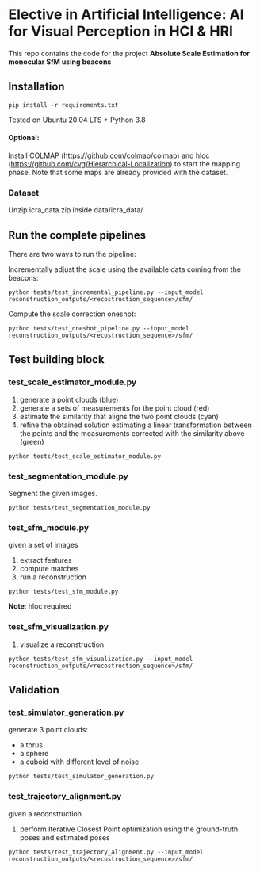 # Elective in Artificial Intelligence: AI for Visual Perception in HCI & HRI

This repo contains the code for the project **Absolute Scale Estimation for monocular SfM using beacons**



## Installation

```
pip install -r requirements.txt
```

Tested on Ubuntu 20.04 LTS + Python 3.8

#### Optional:
Install COLMAP (https://github.com/colmap/colmap) and hloc (https://github.com/cvg/Hierarchical-Localization) to start the mapping phase. Note that some maps are already provided with the dataset.

### Dataset
Unzip icra_data.zip inside data/icra_data/


## Run the complete pipelines

There are two ways to run the pipeline:


Incrementally adjust the scale using the available data coming from the beacons:
```
python tests/test_incremental_pipeline.py --input_model reconstruction_outputs/<recostruction_sequence>/sfm/
```


Compute the scale correction oneshot:
```
python tests/test_oneshot_pipeline.py --input_model reconstruction_outputs/<recostruction_sequence>/sfm/
```



## Test building block

### test_scale_estimator_module.py
1. generate a point clouds (blue)
2. generate a sets of measurements for the point cloud (red)
3. estimate the similarity that aligns the two point clouds (cyan)
4. refine the obtained solution estimating a linear transformation between the points and the measurements corrected with the similarity above (green)

```
python tests/test_scale_estimator_module.py
```

### test_segmentation_module.py
Segment the given images.

```
python tests/test_segmentation_module.py
```

### test_sfm_module.py
given a set of images
1. extract features
2. compute matches
3. run a reconstruction

```
python tests/test_sfm_module.py
```

**Note**: hloc required

### test_sfm_visualization.py
1. visualize a reconstruction

```
python tests/test_sfm_visualization.py --input_model reconstruction_outputs/<recostruction_sequence>/sfm/
```

## Validation

### test_simulator_generation.py
generate 3 point clouds:
- a torus 
- a sphere
- a cuboid
with different level of noise

```
python tests/test_simulator_generation.py
```

### test_trajectory_alignment.py
given a reconstruction
1. perform Iterative Closest Point optimization using the ground-truth poses and estimated poses

```
python tests/test_trajectory_alignment.py --input_model reconstruction_outputs/<recostruction_sequence>/sfm/
```
